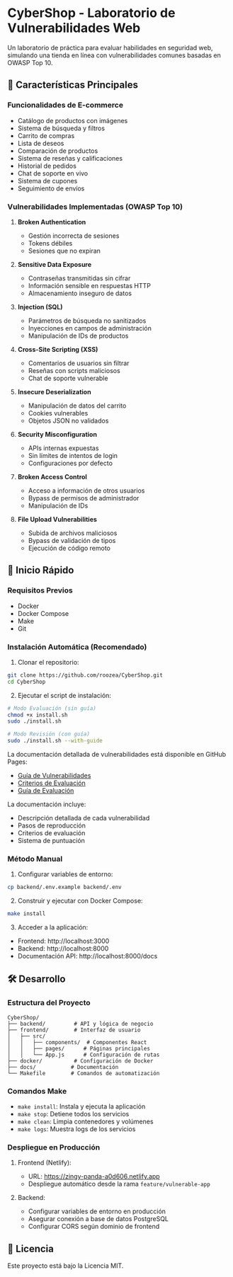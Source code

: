 # CyberShop - Laboratorio de Vulnerabilidades Web

Un laboratorio de práctica para evaluar habilidades en seguridad web, simulando una tienda en línea con vulnerabilidades comunes basadas en OWASP Top 10.

## 🎯 Características Principales

### Funcionalidades de E-commerce
- Catálogo de productos con imágenes
- Sistema de búsqueda y filtros
- Carrito de compras
- Lista de deseos
- Comparación de productos
- Sistema de reseñas y calificaciones
- Historial de pedidos
- Chat de soporte en vivo
- Sistema de cupones
- Seguimiento de envíos

### Vulnerabilidades Implementadas (OWASP Top 10)

1. **Broken Authentication**
   - Gestión incorrecta de sesiones
   - Tokens débiles
   - Sesiones que no expiran

2. **Sensitive Data Exposure**
   - Contraseñas transmitidas sin cifrar
   - Información sensible en respuestas HTTP
   - Almacenamiento inseguro de datos

3. **Injection (SQL)**
   - Parámetros de búsqueda no sanitizados
   - Inyecciones en campos de administración
   - Manipulación de IDs de productos

4. **Cross-Site Scripting (XSS)**
   - Comentarios de usuarios sin filtrar
   - Reseñas con scripts maliciosos
   - Chat de soporte vulnerable

5. **Insecure Deserialization**
   - Manipulación de datos del carrito
   - Cookies vulnerables
   - Objetos JSON no validados

6. **Security Misconfiguration**
   - APIs internas expuestas
   - Sin límites de intentos de login
   - Configuraciones por defecto

7. **Broken Access Control**
   - Acceso a información de otros usuarios
   - Bypass de permisos de administrador
   - Manipulación de IDs

8. **File Upload Vulnerabilities**
   - Subida de archivos maliciosos
   - Bypass de validación de tipos
   - Ejecución de código remoto

## 🚀 Inicio Rápido

### Requisitos Previos

- Docker
- Docker Compose
- Make
- Git

### Instalación Automática (Recomendado)

1. Clonar el repositorio:
```bash
git clone https://github.com/roozea/CyberShop.git
cd CyberShop
```

2. Ejecutar el script de instalación:

```bash
# Modo Evaluación (sin guía)
chmod +x install.sh
sudo ./install.sh

# Modo Revisión (con guía)
sudo ./install.sh --with-guide
```

La documentación detallada de vulnerabilidades está disponible en GitHub Pages:
- [Guía de Vulnerabilidades](https://roozea.github.io/CyberShop)
- [Criterios de Evaluación](https://roozea.github.io/CyberShop/criterios/puntuacion)
- [Guía de Evaluación](https://roozea.github.io/CyberShop/evaluacion/guia)

La documentación incluye:
- Descripción detallada de cada vulnerabilidad
- Pasos de reproducción
- Criterios de evaluación
- Sistema de puntuación

### Método Manual

1. Configurar variables de entorno:
```bash
cp backend/.env.example backend/.env
```

2. Construir y ejecutar con Docker Compose:
```bash
make install
```

3. Acceder a la aplicación:
- Frontend: http://localhost:3000
- Backend: http://localhost:8000
- Documentación API: http://localhost:8000/docs

## 🛠️ Desarrollo

### Estructura del Proyecto

```
CyberShop/
├── backend/         # API y lógica de negocio
├── frontend/        # Interfaz de usuario
│   ├── src/
│   │   ├── components/  # Componentes React
│   │   ├── pages/      # Páginas principales
│   │   └── App.js      # Configuración de rutas
├── docker/          # Configuración de Docker
├── docs/           # Documentación
└── Makefile        # Comandos de automatización
```

### Comandos Make

- `make install`: Instala y ejecuta la aplicación
- `make stop`: Detiene todos los servicios
- `make clean`: Limpia contenedores y volúmenes
- `make logs`: Muestra logs de los servicios

### Despliegue en Producción

1. Frontend (Netlify):
   - URL: https://zingy-panda-a0d606.netlify.app
   - Despliegue automático desde la rama `feature/vulnerable-app`

2. Backend:
   - Configurar variables de entorno en producción
   - Asegurar conexión a base de datos PostgreSQL
   - Configurar CORS según dominio de frontend

## 📝 Licencia

Este proyecto está bajo la Licencia MIT.
